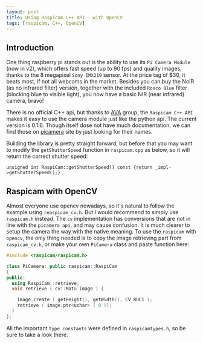 ```yaml
---
layout: post
title: Using Raspicam C++ API - with OpenCV
tags: [raspicam, C++, OpenCV]
---
```


## Introduction
One thing raspberry pi stands out is the ability to use its `Pi Camera Module` (now in v2), which offers fast speed (up to 90 fps) and quality images, thanks to the 8 megapixel `Sony IMX219` sensor. At the price tag of $30, it beats most, if not all webcams in the market. Besides you can buy the NoIR (as no infrared filter) version, together with the included `Rosco Blue` filter (blocking blue to visible light), you now have a basic NIR (near infrared) camera, bravo!

There is no official C++ api, but thanks to [AVA](https://www.uco.es/investiga/grupos/ava/node/40) group, the `Raspicam C++ API` makes it easy to use the camera module just like the python api. The current version is 0.1.6. Though itself dose not have much documentation, we can find those on [picamera](https://picamera.readthedocs.io/en/release-1.13/) site  by just looking for their names.

Building the library is pretty straight forward, but before that you may want to modify the `getShutterSpeed` function in `raspicam.cpp` as below, so it will return the correct shutter speed:
```
unsigned int RaspiCam::getShutterSpeed() const {return _impl->getShutterSpeed();}
```


## Raspicam with OpenCV
Almost everyone use opencv nowadays, so it's natural to follow the example using `reaspicam_cv.h`. But I would recommend to simply use `raspicam.h` instead. The `cv` implementation has conversions that are not in line with the `picamera api`, and may cause confusion. It is much clearer to setup the camera the way with the native meaning. To use the `raspicam` with `opencv`, the only thing needed is to copy the image retrieving part from `raspicam_cv.h`, or make your own `PiCamera` class and paste function here:

```cpp
#include <raspicam/raspicam.h>

class PiCamera: public raspicam::RaspiCam
{
public:
  using RaspiCam::retrieve;
  void retrieve ( cv::Mat& image ) {

    image.create ( getHeight(), getWidth(), CV_8UC1 );
    retrieve ( image.ptr<uchar> ( 0 ));
  }
};
```

All the important `type constants` were defined in `raspicamtypes.h`, so be sure to take a look there.
